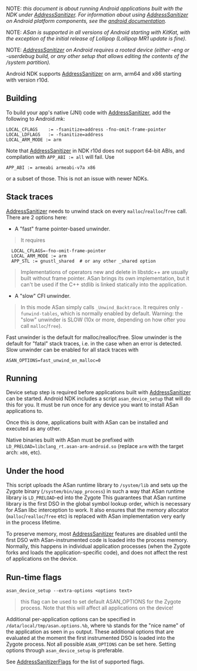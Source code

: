 NOTE: _this document is about running Android applications built with the NDK under [AddressSanitizer](AddressSanitizer). For information about using [AddressSanitizer](AddressSanitizer) on Android platform components, see the [android documentation](http://source.android.com/devices/tech/debug/asan.html)._

NOTE: _ASan is supported in all versions of Android starting with KitKat, with the exception of the initial release of Lollipop (Lollipop MR1 update is fine)._

NOTE: _[AddressSanitizer](AddressSanitizer) on Android requires a rooted device (either -eng or -userdebug build, or any other setup that allows editing the contents of the /system partition)._

Android NDK supports [AddressSanitizer](AddressSanitizer) on arm, arm64 and x86 starting with version r10d.

## Building

To build your app's native (JNI) code with [AddressSanitizer](AddressSanitizer), add the following to Android.mk:

```
LOCAL_CFLAGS    := -fsanitize=address -fno-omit-frame-pointer
LOCAL_LDFLAGS   := -fsanitize=address
LOCAL_ARM_MODE := arm
```

Note that [AddressSanitizer](AddressSanitizer) in NDK r10d does not support 64-bit ABIs, and compilation with `APP_ABI := all` will fail. Use
```
APP_ABI := armeabi armeabi-v7a x86
```
or a subset of those. This is not an issue with newer NDKs.


## Stack traces

[AddressSanitizer](AddressSanitizer) needs to unwind stack on every `malloc`/`realloc`/`free` call. There are 2 options here:

  * A "fast" frame pointer-based unwinder.
> It requires
```
  LOCAL_CFLAGS=-fno-omit-frame-pointer
  LOCAL_ARM_MODE := arm
  APP_STL := gnustl_shared  # or any other _shared option
```
> Implementations of operators new and delete in libstdc++ are usually built without frame pointer. ASan brings its own implementation, but it can't be used if the C++ stdlib is linked statically into the application.

  * A "slow" CFI unwinder.
> In this mode ASan simply calls `_Unwind_Backtrace`. It requires only `-funwind-tables`, which is normally enabled by default.
> Warning: the "slow" unwinder is SLOW (10x or more, depending on how ofter you call `malloc`/`free`).

Fast unwinder is the default for malloc/realloc/free. Slow unwinder is the default for "fatal" stack traces, i.e. in the case when an error is detected.
Slow unwinder can be enabled for all stack traces with
```
ASAN_OPTIONS=fast_unwind_on_malloc=0
```

## Running

Device setup step is required before applications built with [AddressSanitizer](AddressSanitizer) can be started. Android NDK includes a script `asan_device_setup` that will do this for you. It must be run once for any device you want to install ASan applications to.

Once this is done, applications built with ASan can be installed and executed as any other.

Native binaries built with ASan must be prefixed with `LD_PRELOAD=libclang_rt.asan-arm-android.so` (replace `arm` with the target arch: `x86`, etc).

## Under the hood

This script uploads the ASan runtime library to `/system/lib`
and sets up the Zygote binary (`/system/bin/app_process`) in such a way that ASan runtime library is `LD_PRELOAD`-ed into the Zygote
This guarantees that ASan runtime library is the first DSO in the global symbol lookup order, which is necessary for ASan libc interception to work. It also ensures that the memory allocator (`malloc`/`realloc`/`free` etc) is replaced with ASan implementation very early in the process lifetime.

To preserve memory, most [AddressSanitizer](AddressSanitizer) features are disabled until the first DSO with ASan-instrumented code is loaded into the process memory. Normally, this happens in individual application processes (when the Zygote forks and loads the application-specific code), and does not affect the rest of applications on the device.

## Run-time flags

```
asan_device_setup --extra-options <options text>
```
> this flag can be used to set default ASAN\_OPTIONS for the Zygote process. Note that this will affect all applications on the device!

Additional per-application options can be specified in `/data/local/tmp/asan.options.%b`, where `%b` stands for the "nice name" of the application as seen in `ps` output. These additional options that are evaluated at the moment the first instrumented DSO is loaded into the Zygote process. Not all possible `ASAN_OPTIONS` can be set here. Setting options through `asan_device_setup` is preferable.

See [AddressSanitizerFlags](AddressSanitizerFlags) for the list of supported flags.